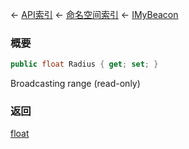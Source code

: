 ← [API索引](Api-Index) ← [命名空间索引](Namespace-Index) ← [IMyBeacon](Sandbox.ModAPI.Ingame.IMyBeacon)

### 概要

```csharp
public float Radius { get; set; }
```

Broadcasting range (read-only)

### 返回

[float](https://docs.microsoft.com/en-us/dotnet/api/System.Single?view=netframework-4.6)

